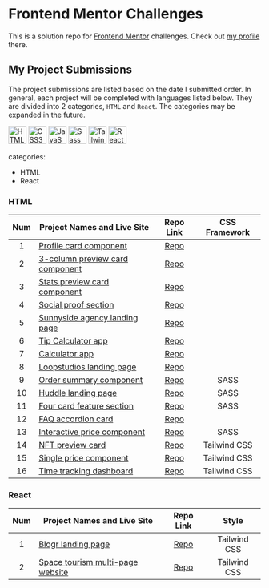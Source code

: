 # Frontend Mentor Challenges

This is a solution repo for [Frontend Mentor](https://www.frontendmentor.io/) challenges. Check out [my profile](https://www.frontendmentor.io/profile/victoriacheng15) there.

## My Project Submissions

The project submissions are listed based on the date I submitted order. In general, each project will be completed with languages listed below. They are divided into 2 categories, `HTML` and `React`. The categories may be expanded in the future.

<p align="left">
<a href="https://developer.mozilla.org/en-US/docs/Glossary/HTML5" target="_blank" rel="noreferrer"><img src="https://raw.githubusercontent.com/danielcranney/readme-generator/main/public/icons/skills/html5-colored.svg" width="36" height="36" alt="HTML5" /></a>
<a href="https://www.w3.org/TR/CSS/#css" target="_blank" rel="noreferrer"><img src="https://raw.githubusercontent.com/danielcranney/readme-generator/main/public/icons/skills/css3-colored.svg" width="36" height="36" alt="CSS3" /></a>
<a href="https://developer.mozilla.org/en-US/docs/Web/JavaScript" target="_blank" rel="noreferrer"><img src="https://raw.githubusercontent.com/danielcranney/readme-generator/main/public/icons/skills/javascript-colored.svg" width="36" height="36" alt="JavaScript" /></a>
<a href="https://sass-lang.com/" target="_blank" rel="noreferrer"><img src="https://raw.githubusercontent.com/danielcranney/readme-generator/main/public/icons/skills/sass-colored.svg" width="36" height="36" alt="Sass" /></a>
<a href="https://tailwindcss.com/" target="_blank" rel="noreferrer"><img src="https://raw.githubusercontent.com/danielcranney/readme-generator/main/public/icons/skills/tailwindcss-colored.svg" width="36" height="36" alt="TailwindCSS" /></a>
<a href="https://reactjs.org/" target="_blank" rel="noreferrer"><img src="https://raw.githubusercontent.com/danielcranney/readme-generator/main/public/icons/skills/react-colored.svg" width="36" height="36" alt="React" /></a>
</p>

categories:
- HTML
- React

### HTML

|  Num  | Project Names and Live Site  | Repo Link  | CSS Framework |
| :---: |----------------------------- | :--------: | :-----------: |
|  1  | [Profile card component](https://victoriacheng15.github.io/frontend-mentor-challenges/profile-card-component/)                   | [Repo](https://github.com/victoriacheng15/frontend-mentor-challenges/tree/main/profile-card-component)      |  |
|  2  | [3-column preview card component](https://victoriacheng15.github.io/frontend-mentor-challenges/3-column-preview-card-component/) | [Repo](https://github.com/victoriacheng15/frontend-mentor-challenges/tree/main/3-column-preview-card-component) | |
|  3  | [Stats preview card component](https://victoriacheng15.github.io/frontend-mentor-challenges/stats-preview-card-component/)       | [Repo](https://github.com/victoriacheng15/frontend-mentor-challenges/tree/main/stats-preview-card-component)   | |
|  4  | [Social proof section](https://victoriacheng15.github.io/frontend-mentor-challenges/social-proof-section/)                       | [Repo](https://github.com/victoriacheng15/frontend-mentor-challenges/tree/main/social-proof-section)       | |
|  5  | [Sunnyside agency landing page](https://victoriacheng15.github.io/frontend-mentor-challenges/sunnyside-agency-landing-page/)     | [Repo](https://github.com/victoriacheng15/frontend-mentor-challenges/tree/main/sunnyside-agency-landing-page)  | |
|  6  | [Tip Calculator app](https://victoriacheng15.github.io/frontend-mentor-challenges/tip-calculator-app/)                           | [Repo](https://github.com/victoriacheng15/frontend-mentor-challenges/tree/main/tip-calculator-app)        | |
|  7  | [Calculator app](https://victoriacheng15.github.io/frontend-mentor-challenges/calculator-app/)                                   | [Repo](https://github.com/victoriacheng15/frontend-mentor-challenges/tree/main/calculator-app)          | |
|  8  | [Loopstudios landing page](https://victoriacheng15.github.io/frontend-mentor-challenges/loopstudios-landing-page)                | [Repo](https://github.com/victoriacheng15/frontend-mentor-challenges/tree/main/loopstudios-landing-page)     | |
|  9  | [Order summary component](https://victoriacheng15.github.io/frontend-mentor-challenges/order-summary-component/)                 | [Repo](https://github.com/victoriacheng15/frontend-mentor-challenges/tree/main/order-summary-component) | SASS |
|  10  | [Huddle landing page](https://victoriacheng15.github.io/frontend-mentor-challenges/huddle-landing-page/) | [Repo](https://github.com/victoriacheng15/frontend-mentor-challenges/tree/main/huddle-landing-page) | SASS |
|  11  | [Four card feature section](https://victoriacheng15.github.io/frontend-mentor-challenges/four-card-feature-section/)  |[Repo](https://github.com/victoriacheng15/frontend-mentor-challenges/tree/main/four-card-feature-section) | SASS |
|  12  | [FAQ accordion card](https://victoriacheng15.github.io/frontend-mentor-challenges/faq-accordion-card)                            | [Repo](https://github.com/victoriacheng15/frontend-mentor-challenges/tree/main/faq-accordion-card)        | |
|  13  | [Interactive price component](https://victoriacheng15.github.io/frontend-mentor-challenges/interactive-pricing-component/) | [Repo](https://github.com/victoriacheng15/frontend-mentor-challenges/tree/main/interactive-pricing-component) | SASS |
|  14  | [NFT preview card](https://victoriacheng15.github.io/frontend-mentor-challenges/nft-preview-card-component/)     | [Repo](https://github.com/victoriacheng15/frontend-mentor-challenges/tree/main/nft-preview-card-component) | Tailwind CSS |
|  15  | [Single price component](https://victoriacheng15.github.io/frontend-mentor-challenges/single-price-component/)   |   [Repo](https://github.com/victoriacheng15/frontend-mentor-challenges/tree/main/single-price-component)   | Tailwind CSS |
|  16  | [Time tracking dashboard](https://victoriacheng15.github.io/frontend-mentor-challenges/time-tracking-dashboard/) |  [Repo](https://github.com/victoriacheng15/frontend-mentor-challenges/tree/main/time-tracking-dashboard)   | Tailwind CSS |

### React

|  Num  | Project Names and Live Site | Repo Link | Style |
| :---: | --------------------------- | :-------: | :---: |
| 1   | [Blogr landing page](https://fem-blogr-landing-page-vc.netlify.app/)         | [Repo](https://github.com/victoriacheng15/blogr-landing-page) | Tailwind CSS |
| 2   | [Space tourism multi-page website](https://fem-space-tourism-vc.vercel.app/) |   [Repo](https://github.com/victoriacheng15/space-tourism)    | Tailwind CSS |
